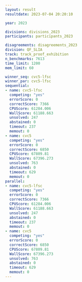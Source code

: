 ```yaml
---
layout: result
resultdate: 2023-07-04 20:20:10

year: 2023

divisions: divisions_2023
participants: participants_2023

disagreements: disagreements_2023
division: QF_SLIA
track: track_proof_exhibition
n_benchmarks: 7613
time_limit: 1200
mem_limit: 60

winner_seq: cvc5-lfsc
winner_par: cvc5-lfsc
sequential:
- name: cvc5-lfsc
  competing: "yes"
  errorScore: 0
  correctScore: 7366
  CPUScore: 61284.006
  WallScore: 61188.663
  unsolved: 247
  abstained: 0
  timeout: 237
  memout: 0
- name: cvc5
  competing: "yes"
  errorScore: 0
  correctScore: 6850
  CPUScore: 67809.81
  WallScore: 67396.273
  unsolved: 763
  abstained: 0
  timeout: 629
  memout: 0
parallel:
- name: cvc5-lfsc
  competing: "yes"
  errorScore: 0
  correctScore: 7366
  CPUScore: 61284.006
  WallScore: 61188.663
  unsolved: 247
  abstained: 0
  timeout: 237
  memout: 0
- name: cvc5
  competing: "yes"
  errorScore: 0
  correctScore: 6850
  CPUScore: 67809.81
  WallScore: 67396.273
  unsolved: 763
  abstained: 0
  timeout: 629
  memout: 0
---
```

